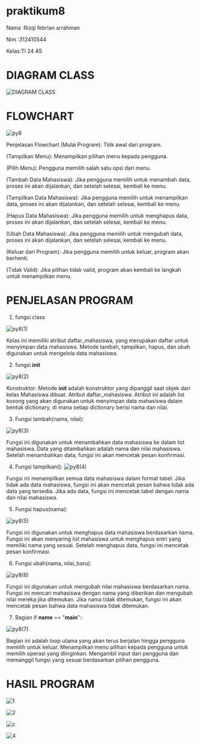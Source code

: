 # praktikum8
Nama :Rizqi febrian arrahman <P>
Nim  :312410544 <p>
Kelas:TI 24 A5 <p>
# DIAGRAM CLASS
![DIAGRAM CLASS](https://github.com/user-attachments/assets/70bebafc-6539-4dd2-8376-bb65a465b38c)


# FLOWCHART 
![py8](https://github.com/user-attachments/assets/30dbadc1-dfee-49a1-8925-9595499161d1)

Penjelasan Flowchart
(Mulai Program): Titik awal dari program.

(Tampilkan Menu): Menampilkan pilihan menu kepada pengguna.

(Pilih Menu): Pengguna memilih salah satu opsi dari menu.

(Tambah Data Mahasiswa): Jika pengguna memilih untuk menambah data, proses ini akan dijalankan, dan setelah selesai, kembali ke menu.

(Tampilkan Data Mahasiswa): Jika pengguna memilih untuk menampilkan data, proses ini akan dijalankan, dan setelah selesai, kembali ke menu.

(Hapus Data Mahasiswa): Jika pengguna memilih untuk menghapus data, proses ini akan dijalankan, dan setelah selesai, kembali ke menu.

(Ubah Data Mahasiswa): Jika pengguna memilih untuk mengubah data, proses ini akan dijalankan, dan setelah selesai, kembali ke menu.

(Keluar dari Program): Jika pengguna memilih untuk keluar, program akan berhenti.

(Tidak Valid): Jika pilihan tidak valid, program akan kembali ke langkah untuk menampilkan menu.

# PENJELASAN PROGRAM
1. fungsi class

![py8(1)](https://github.com/user-attachments/assets/d1935586-a957-4caa-a6fa-a953fea44e11)


Kelas ini memiliki atribut daftar_mahasiswa, yang merupakan daftar untuk menyimpan data mahasiswa.
Metode tambah, tampilkan, hapus, dan ubah digunakan untuk mengelola data mahasiswa.

2. fungsi __init__

![py8(2)](https://github.com/user-attachments/assets/adb5ddd2-96e2-4e4f-9d3f-92b42246364b)



Konstruktor: Metode __init__ adalah konstruktor yang dipanggil saat objek dari kelas Mahasiswa dibuat.
Atribut daftar_mahasiswa: Atribut ini adalah list kosong yang akan digunakan untuk menyimpan data mahasiswa dalam bentuk dictionary, di mana setiap dictionary berisi nama dan nilai.

3. Fungsi tambah(nama, nilai):

![py8(3)](https://github.com/user-attachments/assets/d578f615-cc56-46b7-ba9e-d3552490bf17)



Fungsi ini digunakan untuk menambahkan data mahasiswa ke dalam list mahasiswa. Data yang ditambahkan adalah nama dan nilai mahasiswa.
Setelah menambahkan data, fungsi ini akan mencetak pesan konfirmasi.

4. Fungsi tampilkan():
![py8(4)](https://github.com/user-attachments/assets/928e4508-e345-4c18-841c-5572fa020f74)




Fungsi ini menampilkan semua data mahasiswa dalam format tabel.
Jika tidak ada data mahasiswa, fungsi ini akan mencetak pesan bahwa tidak ada data yang tersedia.
Jika ada data, fungsi ini mencetak tabel dengan nama dan nilai mahasiswa.

5. Fungsi hapus(nama):

![py8(5)](https://github.com/user-attachments/assets/23fedb27-14ae-412c-8127-1963d5dcb829)



Fungsi ini digunakan untuk menghapus data mahasiswa berdasarkan nama.
Fungsi ini akan menyaring list mahasiswa untuk menghapus entri yang memiliki nama yang sesuai.
Setelah menghapus data, fungsi ini mencetak pesan konfirmasi.

6. Fungsi ubah(nama, nilai_baru):

![py8(6)](https://github.com/user-attachments/assets/a1d28438-79b9-47b9-b35a-da03331beed8)



Fungsi ini digunakan untuk mengubah nilai mahasiswa berdasarkan nama.
Fungsi ini mencari mahasiswa dengan nama yang diberikan dan mengubah nilai mereka jika ditemukan.
Jika nama tidak ditemukan, fungsi ini akan mencetak pesan bahwa data mahasiswa tidak ditemukan.

7. Bagian if __name__ == "__main__"::

![py8(7)](https://github.com/user-attachments/assets/5cf755f7-8f6a-4520-b2ad-c9f28a30ef94)


Bagian ini adalah loop utama yang akan terus berjalan hingga pengguna memilih untuk keluar.
Menampilkan menu pilihan kepada pengguna untuk memilih operasi yang diinginkan.
Mengambil input dari pengguna dan memanggil fungsi yang sesuai berdasarkan pilihan pengguna.
# HASIL PROGRAM
![1](https://github.com/user-attachments/assets/a39ef93e-8ae2-4a71-b968-c584b20b0d6b)

![2](https://github.com/user-attachments/assets/726321f7-1fea-451a-86de-06d4238e3755)

![c](https://github.com/user-attachments/assets/b78bd0a6-6849-41ad-ba8d-5f0751912ac9)

![4](https://github.com/user-attachments/assets/f520d0b6-39d0-4548-8ebc-cedaeaf61cf5)


